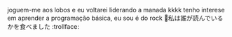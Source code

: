 joguem-me aos lobos e eu voltarei liderando a manada kkkk
tenho interese em aprender a programação básica,
eu sou é do rock 🤟私は誰が読んでいるかを食べました :trollface:
